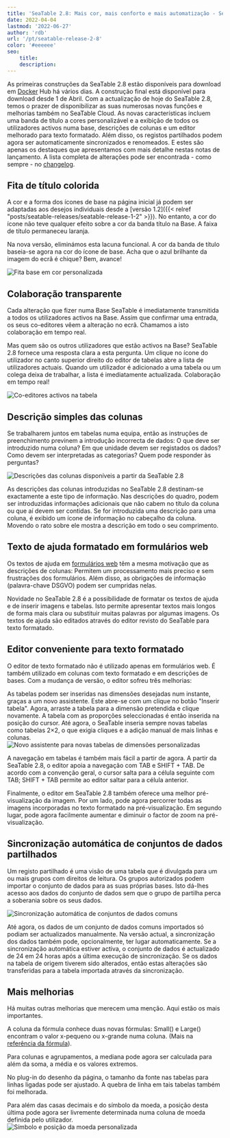 ```yaml
---
title: 'SeaTable 2.8: Mais cor, mais conforto e mais automatização - SeaTable'
date: 2022-04-04
lastmod: '2022-06-27'
author: 'rdb'
url: '/pt/seatable-release-2-8'
color: '#eeeeee'
seo:
    title:
    description:
---
```


As primeiras construções da SeaTable 2.8 estão disponíveis para download em [Docker](https://hub.docker.com/r/seatable/seatable-enterprise/tags) Hub há vários dias. A construção final está disponível para download desde 1 de Abril. Com a actualização de hoje do SeaTable 2.8, temos o prazer de disponibilizar as suas numerosas novas funções e melhorias também no SeaTable Cloud. As novas características incluem uma banda de título a cores personalizável e a exibição de todos os utilizadores activos numa base, descrições de colunas e um editor melhorado para texto formatado. Além disso, os registos partilhados podem agora ser automaticamente sincronizados e renomeados. E estes são apenas os destaques que apresentamos com mais detalhe nestas notas de lançamento. A lista completa de alterações pode ser encontrada - como sempre - no [changelog](https://seatable.io/docs/changelog/version-2-8/?lang=auto).

## Fita de título colorida

A cor e a forma dos ícones de base na página inicial já podem ser adaptadas aos desejos individuais desde a [versão 1.2]({{< relref "posts/seatable-releases/seatable-release-1-2" >}}). No entanto, a cor do ícone não teve qualquer efeito sobre a cor da banda título na Base. A faixa de título permaneceu laranja.

Na nova versão, eliminámos esta lacuna funcional. A cor da banda de título baseia-se agora na cor do ícone de base. Acha que o azul brilhante da imagem do ecrã é chique? Bem, avance!

![Fita base em cor personalizada](https://seatable.io/wp-content/uploads/2022/04/Colorful_ribbon.png)

## Colaboração transparente

Cada alteração que fizer numa Base SeaTable é imediatamente transmitida a todos os utilizadores activos na Base. Assim que confirmar uma entrada, os seus co-editores vêem a alteração no ecrã. Chamamos a isto colaboração em tempo real.

Mas quem são os outros utilizadores que estão activos na Base? SeaTable 2.8 fornece uma resposta clara a esta pergunta. Um clique no ícone do utilizador no canto superior direito do editor de tabelas abre a lista de utilizadores actuais. Quando um utilizador é adicionado a uma tabela ou um colega deixa de trabalhar, a lista é imediatamente actualizada. Colaboração em tempo real!

![Co-editores activos na tabela](https://seatable.io/wp-content/uploads/2022/04/Active_editors.png)

## Descrição simples das colunas

Se trabalharem juntos em tabelas numa equipa, então as instruções de preenchimento previnem a introdução incorrecta de dados: O que deve ser introduzido numa coluna? Em que unidade devem ser registados os dados? Como devem ser interpretadas as categorias? Quem pode responder às perguntas?

![Descrições das colunas disponíveis a partir da SeaTable 2.8](https://seatable.io/wp-content/uploads/2022/04/Column_descriptions.png)

As descrições das colunas introduzidas no SeaTable 2.8 destinam-se exactamente a este tipo de informação. Nas descrições do quadro, podem ser introduzidas informações adicionais que não cabem no título da coluna ou que aí devem ser contidas. Se for introduzida uma descrição para uma coluna, é exibido um ícone de informação no cabeçalho da coluna. Movendo o rato sobre ele mostra a descrição em todo o seu comprimento.

## Texto de ajuda formatado em formulários web

Os textos de ajuda em [formulários web](https://seatable.io/pt/docs/handbuch/seatable-nutzen/webformulare/) têm a mesma motivação que as descrições de colunas: Permitem um processamento mais preciso e sem frustrações dos formulários. Além disso, as obrigações de informação (palavra-chave DSGVO) podem ser cumpridas nelas.

Novidade no SeaTable 2.8 é a possibilidade de formatar os textos de ajuda e de inserir imagens e tabelas. Isto permite apresentar textos mais longos de forma mais clara ou substituir muitas palavras por algumas imagens. Os textos de ajuda são editados através do editor revisto do SeaTable para texto formatado.

## Editor conveniente para texto formatado

O editor de texto formatado não é utilizado apenas em formulários web. É também utilizado em colunas com texto formatado e em descrições de bases. Com a mudança de versão, o editor sofreu três melhorias:

As tabelas podem ser inseridas nas dimensões desejadas num instante, graças a um novo assistente. Este abre-se com um clique no botão "Inserir tabela". Agora, arraste a tabela para a dimensão pretendida e clique novamente. A tabela com as proporções seleccionadas é então inserida na posição do cursor. Até agora, o SeaTable inseria sempre novas tabelas como tabelas 2×2, o que exigia cliques e a adição manual de mais linhas e colunas.  
![Novo assistente para novas tabelas de dimensões personalizadas](https://seatable.io/wp-content/uploads/2022/04/New_table_wizard.png)

A navegação em tabelas é também mais fácil a partir de agora. A partir da SeaTable 2.8, o editor apoia a navegação com TAB e SHIFT + TAB. De acordo com a convenção geral, o cursor salta para a célula seguinte com TAB; SHIFT + TAB permite ao editor saltar para a célula anterior.

Finalmente, o editor em SeaTable 2.8 também oferece uma melhor pré-visualização da imagem. Por um lado, pode agora percorrer todas as imagens incorporadas no texto formatado na pré-visualização. Em segundo lugar, pode agora facilmente aumentar e diminuir o factor de zoom na pré-visualização.

## Sincronização automática de conjuntos de dados partilhados

Um registo partilhado é uma visão de uma tabela que é divulgada para um ou mais grupos com direitos de leitura. Os grupos autorizados podem importar o conjunto de dados para as suas próprias bases. Isto dá-lhes acesso aos dados do conjunto de dados sem que o grupo de partilha perca a soberania sobre os seus dados.

![Sincronização automática de conjuntos de dados comuns](https://seatable.io/wp-content/uploads/2022/04/Automatic_sync.png)

Até agora, os dados de um conjunto de dados comuns importados só podiam ser actualizados manualmente. Na versão actual, a sincronização dos dados também pode, opcionalmente, ter lugar automaticamente. Se a sincronização automática estiver activa, o conjunto de dados é actualizado de 24 em 24 horas após a última execução de sincronização. Se os dados na tabela de origem tiverem sido alterados, então estas alterações são transferidas para a tabela importada através da sincronização.

## Mais melhorias

Há muitas outras melhorias que merecem uma menção. Aqui estão os mais importantes.

A coluna da fórmula conhece duas novas fórmulas: Small() e Large() encontram o valor x-pequeno ou x-grande numa coluna. (Mais na [referência da fórmula](https://seatable.io/pt/docs/handbuch/expertenwissen/formelreferenz/)).

Para colunas e agrupamentos, a mediana pode agora ser calculada para além da soma, a média e os valores extremos.

No plug-in do desenho da página, o tamanho da fonte nas tabelas para linhas ligadas pode ser ajustado. A quebra de linha em tais tabelas também foi melhorada.

Para além das casas decimais e do símbolo da moeda, a posição desta última pode agora ser livremente determinada numa coluna de moeda definida pelo utilizador.  
![Símbolo e posição da moeda personalizada](https://seatable.io/wp-content/uploads/2022/04/Custom_currency_symbol.png)
